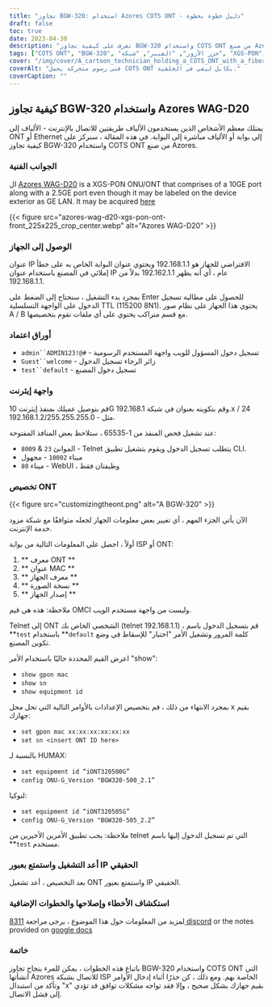 ```yaml
---
title: "تجاوز BGW-320: استخدام Azores COTS ONT - دليل خطوة بخطوة"
draft: false
toc: true
date: 2023-04-30
description: "تعرف على كيفية تجاوز BGW-320 واستخدام COTS ONT من صنع Azores للاتصال بشبكة مزود خدمة الإنترنت الخاص بك باستخدام هذا الدليل السهل المتابعة."
tags: ["COTS ONT", "BGW-320", "جزر الأزور", "الفيبر", "شبكة", "XGS-PON", "إيثرنت", "عبور IP", "التخصيص", "مزود خدمة الإنترنت", "معرف ont", "عنوان ماك", "معرف المعدات", "نسخة الصورة", "النسخة الأجهزة", "telnet", "تطبيق CLI", "واجهة المستخدم الرسومية للويب", "وضع تكوين المصنع", "قضايا التوافق"]
cover: "/img/cover/A_cartoon_technician_holding_a_COTS_ONT_with_a_fiber_cable.png"
coverAlt: "فني رسوم متحركة يحمل COTS ONT بكابل ليفي في الخلفية."
coverCaption: ""
---
```


## كيفية تجاوز BGW-320 واستخدام Azores WAG-D20

يمتلك معظم الأشخاص الذين يستخدمون الألياف طريقتين للاتصال بالإنترنت - الألياف إلى ONT أو Ethernet إلى بوابة أو الألياف مباشرة إلى البوابة. في هذه المقالة ، سنركز على كيفية تجاوز BGW-320 واستخدام COTS ONT من صنع Azores.

### الجوانب الفنية

ال [Azores WAG-D20](https://cdn.shopifycdn.net/s/files/1/0280/5153/8029/files/Azores_Product_Specification_-_WAG-D20_v0.6.pdf?v=1604914153) is a XGS-PON ONU/ONT that comprises of a 10GE port along with a 2.5GE port even though it may be labeled on the device exterior as GE LAN. It may be acquired [here](https://www.balticnetworks.com/products/azores-1x-10gbe-1x-2-5gbe-intel-based-xgspon-ont)

{{< figure src="azores-wag-d20-xgs-pon-ont-front_225x225_crop_center.webp" alt="Azores WAG-D20" >}}

### الوصول إلى الجهاز

عنوان IP الافتراضي للجهاز هو 192.168.1.1 ويحتوي عنوان البوابة الخاص به على خطأ إملائي في المصنع باستخدام عنوان IP عام ، أي أنه يظهر 192.162.1.1 بدلاً من 192.168.1.1.

بمجرد بدء التشغيل ، ستحتاج إلى الضغط على Enter للحصول على مطالبة تسجيل الدخول على الواجهة التسلسلية TTL (115200 8N1). يحتوي هذا الجهاز على نظام صور A / B مع قسم متراكب يحتوي على أي ملفات تقوم بتخصيصها.
 
### أوراق اعتماد

- `admin``ADMIN123!@#` - تسجيل دخول المسؤول للويب واجهة المستخدم الرسومية
- `Guest``welcome` - زائر الرجاء تسجيل الدخول
- `test``default` - تسجيل دخول المصنع

### واجهة إيثرنت

قم بتوصيل عميلك بمنفذ إيثرنت 10G وقم بتكوينه بعنوان في شبكة 192.168.1.x / 24 مثل - 192.168.1.2/255.255.255.0.

عند تشغيل فحص المنفذ من 1-65535 ، ستلاحظ بعض المنافذ المفتوحة:

- الموانئ `23` & `8009` - Telnet يتطلب تسجيل الدخول ويقوم بتشغيل تطبيق CLI.
- ميناء `10002` - مجهول
- ميناء `80` - WebUI ، وظيفتان فقط

### تخصيص ONT

{{< figure src="customizingtheont.png" alt="A BGW-320" >}}

الآن يأتي الجزء المهم ، أي تغيير بعض معلومات الجهاز لجعله متوافقًا مع شبكة مزود خدمة الإنترنت.

أولاً ، احصل على المعلومات التالية من بوابة ISP أو ONT:

1. ** معرف ONT **
2. ** عنوان MAC **
3. ** معرف الجهاز **
4. ** نسخة الصورة **
5. ** إصدار الجهاز **

ملاحظة: هذه هي قيم OMCI وليست من واجهة مستخدم الويب.

Telnet إلى ONT الشخصي الخاص بك (telnet 192.168.1.1) ، قم بتسجيل الدخول باسم **`test` باستخدام **`default` كلمة المرور وتشغيل الأمر "اختبار" للإسقاط في وضع تكوين المصنع.

اعرض القيم المحددة حاليًا باستخدام الأمر "show":

- `show gpon mac`
- `show sn`
- `show equipment id`

بمجرد الانتهاء من ذلك ، قم بتخصيص الإعدادات بالأوامر التالية التي تحل محل x بقيم جهازك:

- `set gpon mac xx:xx:xx:xx:xx:xx`
- `set sn <insert ONT ID here>`

بالنسبة لـ HUMAX:

- `set equipment id “iONT320500G”`
- `config ONU-G_Version "BGW320-500_2.1”`

لنوكيا:

- `set equipment id “iONT320505G”`
- `config ONU-G_Version "BGW320-505_2.2”`

ملاحظة: يجب تطبيق الأمرين الأخيرين من telnet التي تم تسجيل الدخول إليها باسم **`test` مستخدم.

### أعد التشغيل واستمتع بعبور IP الحقيقي

بعد التخصيص ، أعد تشغيل ONT واستمتع بعبور IP الحقيقي.

### استكشاف الأخطاء وإصلاحها والخطوات الإضافية
لمزيد من المعلومات حول هذا الموضوع ، يرجى مراجعة [8311 discord](https://discord.gg/XbTWBbSG4p) or the notes provided on [google docs](https://docs.google.com/document/d/13gucfDOf8X9ptkj5BOg12V0xcqqDZDnvROJpW5CIpJ4/)

### خاتمة

باتباع هذه الخطوات ، يمكن للمرء بنجاح تجاوز BGW-320 واستخدام COTS ONT التي أنشأتها Azores للاتصال بشبكة ISP الخاصة بهم. ومع ذلك ، كن حذرًا أثناء إدخال الأوامر وتأكد من استبدال "x" بقيم جهازك بشكل صحيح ، وإلا فقد تواجه مشكلات توافق قد تؤدي إلى فشل الاتصال.


